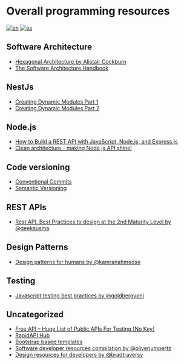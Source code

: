 # Overall programming resources

[![en](https://img.shields.io/badge/lang--en-english-brightgreen)](https://github.com/tomas95go/overall-programming-resources/blob/main/README.md)
[![es](https://img.shields.io/badge/lang--es-espa%C3%B1ol-blue)](https://github.com/tomas95go/overall-programming-resources/blob/main/README.es.md)

## Software Architecture

- [Hexagonal Architecture by Alistair Cockburn](https://alistair.cockburn.us/hexagonal-architecture/)
- [The Software Architecture Handbook](https://www.freecodecamp.org/news/an-introduction-to-software-architecture-patterns/)

## NestJs

- [Creating Dynamic Modules Part 1](https://dev.to/tkssharma/creating-dynamic-modules-in-nest-js-part-1-2n0d)
- [Creating Dynamic Modules Part 2](https://dev.to/tkssharma/creating-dynamic-modules-in-nest-js-part-2-g1j)

## Node.js

- [How to Build a REST API with JavaScript, Node.js, and Express.js](https://www.freecodecamp.org/news/rest-api-design-best-practices-build-a-rest-api)
- [Clean architecture - making Node.js API shine!](https://itnext.io/clean-architecture-making-node-js-api-shine-38134b8f9b5c)

## Code versioning

- [Conventional Commits](https://www.conventionalcommits.org)
- [Semantic Versioning](https://semver.org/)

## REST APIs

- [Rest API. Best Practices to design at the 2nd Maturity Level by @geeksusma](https://github.com/geeksusma/rest-2nd-level)

## Design Patterns

- [Design patterns for humans by @kamranahmedse](https://github.com/kamranahmedse/design-patterns-for-humans)

## Testing

- [Javascript testing best practices by @goldbergyoni](https://github.com/goldbergyoni/javascript-testing-best-practices)

## Uncategorized

- [Free API – Huge List of Public APIs For Testing [No Key] ](https://apipheny.io/free-api/)
- [RapidAPI Hub](https://rapidapi.com/hub)
- [Bootstrap based templates](https://github.com/mdbootstrap/bootstrap-shopping-carts)
- [Software developer resources compilation by @oliverjumpertz](https://twitter.com/oliverjumpertz/status/1567836359636697090?t=0oJNRDDkeh2M3VLcPi7Viw&s=08)
- [Design resources for developers by @bradtraversy](https://github.com/bradtraversy/design-resources-for-developers)
